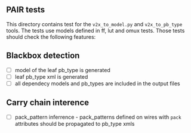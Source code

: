 ## PAIR tests

This directory contains test for the `v2x_to_model.py` and `v2x_to_pb_type` tools.
The tests use models defined in ff, lut and omux tests.
Those tests should check the following features:

## Blackbox detection

 - [ ] model of the leaf pb\_type is generated
 - [ ] leaf pb\_type xml is generated
 - [ ] all dependecy models and pb\_types are included in the output files

## Carry chain interence

 - [ ] pack\_pattern inferrence - pack\_patterns defined on wires with `pack` attributes should be propagated to pb\_type xmls
